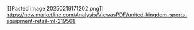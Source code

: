 

![[Pasted image 20250219171202.png]]
https://new.marketline.com/Analysis/ViewasPDF/united-kingdom-sports-equipment-retail-ml-219568